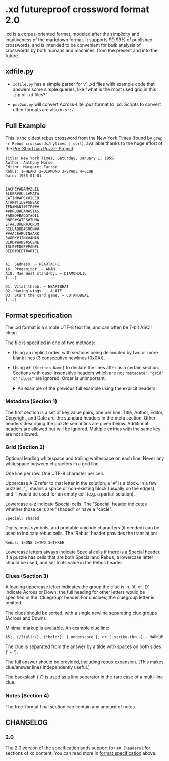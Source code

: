 # .xd futureproof crossword format 2.0

.xd is a corpus-oriented format, modeled after the simplicity and intuitiveness of the markdown format.  It supports 99.99% of published crosswords, and is intended to be convenient for bulk analysis of crosswords by both humans and machines, from the present and into the future.

## xdfile.py

  * `xdfile.py` has a simple parser for v1 .xd files with example code that
answers some simple queries, like "what is the most used grid in this .zip of .xd files?"

  * `puz2xd.py` will convert Across-Lite .puz format to .xd.  Scripts to convert other formats are also in `src/`.

## Full Example

This is the oldest rebus crossword from the New York Times (found by `grep -r Rebus crosswords/nytimes | sort`), available thanks to the huge effort of the [Pre-Shortzian Puzzle Project](http://www.preshortzianpuzzleproject.com/):

    Title: New York Times, Saturday, January 1, 1955
    Author: Anthony Morse
    Editor: Margaret Farrar
    Rebus: 1=HEART 2=DIAMOND 3=SPADE 4=CLUB
    Date: 1955-01-01


    1ACHE#ADAM#2LIL
    BLUER#GULL#MATA
    EATIN#APEX#ICER
    ATAR#TILE#SNEAK
    TEN#MANI#ITE###
    ##DRUB#CANASTAS
    FADED#BAGGY#OIL
    ONES#KATES#TUNA
    ETA#JOKER#JORUM
    SILLABUB#SOON##
    ###ACE#RUIN#ARK
    3WORK#JINX#4MAN
    BIRD#WADS#SCENE
    ISLE#EDGE#PANEL
    DEER#BEET#ARTEL


    A1. Sadness. ~ HEARTACHE
    A6. Progenitor. ~ ADAM
    A10. Mae West stand-by. ~ DIAMONDLIL
    [...]

    D1. Vital throb. ~ HEARTBEAT
    D2. Having wings. ~ ALATE
    D3. Start the card game. ~ CUTANDDEAL
    [...]

## Format specification

The .xd format is a simple UTF-8 text file, and can often be 7-bit ASCII clean.

The file is specified in one of two methods:

- Using an implicit order, with sections being delineated by two or more blank 
  lines (3 consecutive newlines (0x0A)).

- Using `## [Section Name]` to declare the lines after as a certain section. 
  Sections with case-insensitive headers which are not `"metadata"`, `"grid"` or 
  `"clues"` are ignored.  Order is unimportant.

  <details>
    <summary>An example of the previous full example using the explicit headers.</summary>

      ## Metadata

      Title: New York Times, Saturday, January 1, 1955
      Author: Anthony Morse
      Editor: Margaret Farrar
      Rebus: 1=HEART 2=DIAMOND 3=SPADE 4=CLUB
      Date: 1955-01-01

      ## Grid

      1ACHE#ADAM#2LIL
      BLUER#GULL#MATA
      EATIN#APEX#ICER
      ATAR#TILE#SNEAK
      TEN#MANI#ITE###
      ##DRUB#CANASTAS
      FADED#BAGGY#OIL
      ONES#KATES#TUNA
      ETA#JOKER#JORUM
      SILLABUB#SOON##
      ###ACE#RUIN#ARK
      3WORK#JINX#4MAN
      BIRD#WADS#SCENE
      ISLE#EDGE#PANEL
      DEER#BEET#ARTEL

      ## Clues

      A1. Sadness. ~ HEARTACHE
      A6. Progenitor. ~ ADAM
      A10. Mae West stand-by. ~ DIAMONDLIL
      [...]

      D1. Vital throb. ~ HEARTBEAT
      D2. Having wings. ~ ALATE
      D3. Start the card game. ~ CUTANDDEAL
      [...]

  </details>


### Metadata (Section 1)

The first section is a set of key:value pairs, one per line.  Title, Author,
Editor, Copyright, and Date are the standard headers in the meta section.  Other 
headers describing the puzzle semantics are given below.  Additional headers are 
allowed but will be ignored.  Multiple entries with the same key are not allowed.

### Grid (Section 2)

Optional leading whitespace and trailing whitespace on each line.  Never any
whitespace between characters in a grid line.

One line per row.  One UTF-8 character per cell.

Uppercase A-Z refer to that letter in the solution; a '#' is a block.  In a few
puzzles, '\_' means a space or non-existing block (usually on the edges), and '.' would
be used for an empty cell (e.g. a partial solution).

Lowercase a-z indicate Special cells. The 'Special' header indicates whether
those cells are "shaded" or have a "circle".

    Special: shaded

Digits, most symbols, and printable unicode characters (if needed) can be used
to indicate rebus cells.  The 'Rebus' header provides the translation:

    Rebus: 1=ONE 2=TWO 3=THREE

Lowercase letters always indicate Special cells if there is a Special header.
If a puzzle has cells that are both Special and Rebus, a lowercase letter
should be used, and set to its value in the Rebus header.

### Clues (Section 3)

A leading uppercase letter indicates the group the clue is in. 'A' or 'D'
indicate Across or Down; the full heading for other letters would be specified
in the 'Cluegroup' header.  For uniclues, the cluegroup letter is omitted.

The clues should be sorted, with a single newline separating clue groups (Across and Down).

Minimal markup is available.  An example clue line:

    A51. {/Italic/}, {*bold*}, {_underscore_}, or {-strike-thru-} ~ MARKUP

The clue is separated from the answer by a tilde with spaces on both sides (' ~ ').

The full answer should be provided, including rebus expansion.  [This makes clue/answer lines independently useful.]

The backslash ('\\') is used as a line separator in the rare case of a multi-line clue.

### Notes (Section 4)

The free-format final section can contain any amount of notes.


## CHANGELOG

### 2.0

The 2.0 version of the specification adds support for `## [headers]` for sections of xd content. You can read more in [format specification](https://github.com/century-arcade/xd#format-specification) above.
